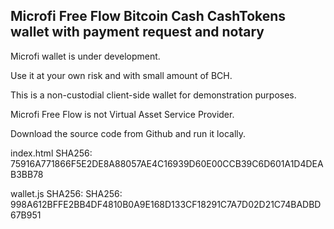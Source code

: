 ## Microfi Free Flow Bitcoin Cash CashTokens wallet with payment request and notary

Microfi wallet is under development.

Use it at your own risk and with small amount of BCH.

This is a non-custodial client-side wallet for demonstration purposes.

Microfi Free Flow is not Virtual Asset Service Provider.

Download the source code from Github and run it locally.


index.html SHA256: 75916A771866F5E2DE8A88057AE4C16939D60E00CCB39C6D601A1D4DEAB3BB78

wallet.js SHA256: SHA256: 998A612BFFE2BB4DF4810B0A9E168D133CF18291C7A7D02D21C74BADBD67B951
